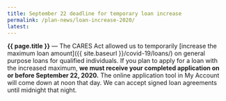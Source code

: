```yaml
---
title: September 22 deadline for temporary loan increase
permalink: /plan-news/loan-increase-2020/
latest: 
---
```


**{{ page.title }}** &#8212; The CARES Act allowed us to temporarily [increase the maximum loan amount]({{ site.baseurl }}/covid-19/loans/) on general purpose loans for qualified individuals. If you plan to apply for a loan with the increased maximum, **we must receive your completed application on or before September 22, 2020.** The online application tool in My Account will come down at noon that day. We can accept signed loan agreements until midnight that night.
